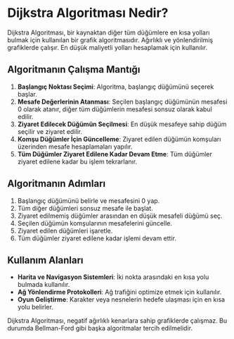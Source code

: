 # Dijkstra Algoritması Nedir?

Dijkstra Algoritması, bir kaynaktan diğer tüm düğümlere en kısa yolları bulmak için kullanılan bir grafik algoritmasıdır. Ağırlıklı ve yönlendirilmiş grafiklerde çalışır. En düşük maliyetli yolları hesaplamak için kullanılır.

## Algoritmanın Çalışma Mantığı

1. **Başlangıç Noktası Seçimi**: Algoritma, başlangıç düğümünü seçerek başlar.
2. **Mesafe Değerlerinin Atanması**: Seçilen başlangıç düğümünün mesafesi 0 olarak atanır, diğer tüm düğümlerin mesafesi sonsuz olarak kabul edilir.
3. **Ziyaret Edilecek Düğümün Seçilmesi**: En düşük mesafeye sahip düğüm seçilir ve ziyaret edilir.
4. **Komşu Düğümler İçin Güncelleme**: Ziyaret edilen düğümün komşuları üzerinden mesafe hesaplamaları yapılır.
5. **Tüm Düğümler Ziyaret Edilene Kadar Devam Etme**: Tüm düğümler ziyaret edilene kadar bu işlem tekrarlanır.

## Algoritmanın Adımları

1. Başlangıç düğümünü belirle ve mesafesini 0 yap.
2. Tüm diğer düğümleri sonsuz mesafe ile başlat.
3. Ziyaret edilmemiş düğümler arasından en düşük mesafeli düğümü seç.
4. Seçilen düğümün komşularının mesafelerini güncelle.
5. Ziyaret edilen düğümleri işaretle.
6. Tüm düğümler ziyaret edilene kadar işlemi devam ettir.

## Kullanım Alanları

- **Harita ve Navigasyon Sistemleri**: İki nokta arasındaki en kısa yolu bulmada kullanılır.
- **Ağ Yönlendirme Protokolleri**: Ağ trafiğini optimize etmek için kullanılır.
- **Oyun Geliştirme**: Karakter veya nesnelerin hedefe ulaşması için en kısa yolu belirler.

Dijkstra Algoritması, negatif ağırlıklı kenarlara sahip grafiklerde çalışmaz. Bu durumda Bellman-Ford gibi başka algoritmalar tercih edilmelidir.
